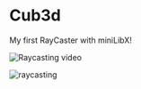 # Cub3d
My first RayCaster with miniLibX!

![Raycasting video](https://www.youtube.com/watch?v=gYRrGTC7GtA)

![raycasting](https://user-images.githubusercontent.com/73845925/223217346-cd63fce6-73dd-4bd8-b00c-28deca001742.png)
